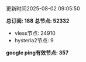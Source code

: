 更新时间2025-08-02 09:05:50

**总订阅: 188**
**总节点: 52332**
- vless节点: 24910
- hysteria2节点: 9

**google ping有效节点: 357**
